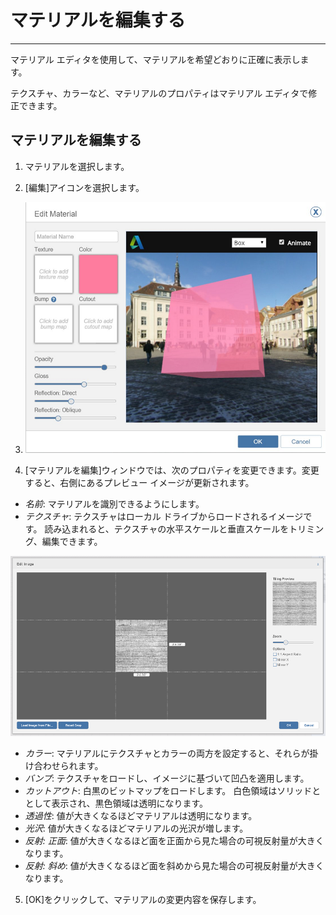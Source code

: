 

# マテリアルを編集する

---

マテリアル エディタを使用して、マテリアルを希望どおりに正確に表示します。

テクスチャ、カラーなど、マテリアルのプロパティはマテリアル エディタで修正できます。

## マテリアルを編集する

1. マテリアルを選択します。
2. [編集]アイコンを選択します。

3. ![](Images/GUID-71FCAC8F-6698-4ACF-B681-A9DA8AE9C84C-low.png)

4. [マテリアルを編集]ウィンドウでは、次のプロパティを変更できます。変更すると、右側にあるプレビュー イメージが更新されます。

* *名前*: マテリアルを識別できるようにします。
* *テクスチャ*: テクスチャはローカル ドライブからロードされるイメージです。 読み込まれると、テクスチャの水平スケールと垂直スケールをトリミング、編集できます。

![](Images/GUID-9EEAD5EE-D2B7-491B-A947-79E865878C17-low.png)

* *カラー*: マテリアルにテクスチャとカラーの両方を設定すると、それらが掛け合わせられます。
* *バンプ*: テクスチャをロードし、イメージに基づいて凹凸を適用します。
* *カットアウト*: 白黒のビットマップをロードします。 白色領域はソリッドととして表示され、黒色領域は透明になります。
* *透過性*: 値が大きくなるほどマテリアルは透明になります。
* *光沢*: 値が大きくなるほどマテリアルの光沢が増します。
* *反射: 正面*: 値が大きくなるほど面を正面から見た場合の可視反射量が大きくなります。
* *反射: 斜め*: 値が大きくなるほど面を斜めから見た場合の可視反射量が大きくなります。

5. [OK]をクリックして、マテリアルの変更内容を保存します。

